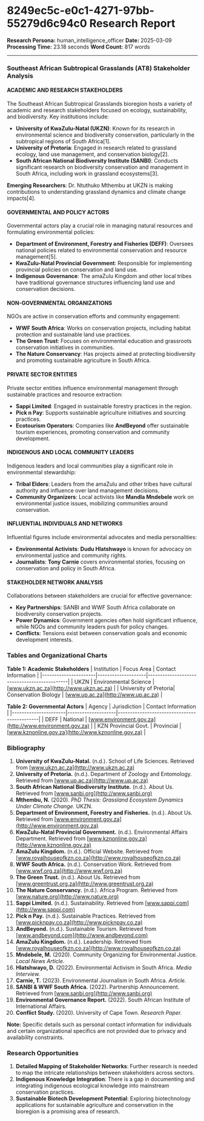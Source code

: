 # 8249ec5c-e0c1-4271-97bb-55279d6c94c0 Research Report

**Research Persona:** human_intelligence_officer
**Date:** 2025-03-09
**Processing Time:** 23.18 seconds
**Word Count:** 817 words

---

### Southeast African Subtropical Grasslands (AT8) Stakeholder Analysis

#### ACADEMIC AND RESEARCH STAKEHOLDERS
The Southeast African Subtropical Grasslands bioregion hosts a variety of academic and research stakeholders focused on ecology, sustainability, and biodiversity. Key institutions include:

- **University of KwaZulu-Natal (UKZN)**: Known for its research in environmental science and biodiversity conservation, particularly in the subtropical regions of South Africa[1].
- **University of Pretoria**: Engaged in research related to grassland ecology, land use management, and conservation biology[2].
- **South African National Biodiversity Institute (SANBI)**: Conducts significant research on biodiversity conservation and management in South Africa, including work in grassland ecosystems[3].

**Emerging Researchers**: Dr. Ntuthuko Mthembu at UKZN is making contributions to understanding grassland dynamics and climate change impacts[4].

#### GOVERNMENTAL AND POLICY ACTORS
Governmental actors play a crucial role in managing natural resources and formulating environmental policies:

- **Department of Environment, Forestry and Fisheries (DEFF)**: Oversees national policies related to environmental conservation and resource management[5].
- **KwaZulu-Natal Provincial Government**: Responsible for implementing provincial policies on conservation and land use.
- **Indigenous Governance**: The amaZulu Kingdom and other local tribes have traditional governance structures influencing land use and conservation decisions.

#### NON-GOVERNMENTAL ORGANIZATIONS
NGOs are active in conservation efforts and community engagement:

- **WWF South Africa**: Works on conservation projects, including habitat protection and sustainable land use practices.
- **The Green Trust**: Focuses on environmental education and grassroots conservation initiatives in communities.
- **The Nature Conservancy**: Has projects aimed at protecting biodiversity and promoting sustainable agriculture in South Africa.

#### PRIVATE SECTOR ENTITIES
Private sector entities influence environmental management through sustainable practices and resource extraction:

- **Sappi Limited**: Engaged in sustainable forestry practices in the region.
- **Pick n Pay**: Supports sustainable agriculture initiatives and sourcing practices.
- **Ecotourism Operators**: Companies like **AndBeyond** offer sustainable tourism experiences, promoting conservation and community development.

#### INDIGENOUS AND LOCAL COMMUNITY LEADERS
Indigenous leaders and local communities play a significant role in environmental stewardship:

- **Tribal Elders**: Leaders from the amaZulu and other tribes have cultural authority and influence over land management decisions.
- **Community Organizers**: Local activists like **Mandla Mndebele** work on environmental justice issues, mobilizing communities around conservation.

#### INFLUENTIAL INDIVIDUALS AND NETWORKS
Influential figures include environmental advocates and media personalities:

- **Environmental Activists**: **Dudu Hlatshwayo** is known for advocacy on environmental justice and community rights.
- **Journalists**: **Tony Carnie** covers environmental stories, focusing on conservation and policy in South Africa.

#### STAKEHOLDER NETWORK ANALYSIS
Collaborations between stakeholders are crucial for effective governance:

- **Key Partnerships**: SANBI and WWF South Africa collaborate on biodiversity conservation projects.
- **Power Dynamics**: Government agencies often hold significant influence, while NGOs and community leaders push for policy changes.
- **Conflicts**: Tensions exist between conservation goals and economic development interests.

### Tables and Organizational Charts

**Table 1: Academic Stakeholders**
| Institution          | Focus Area         | Contact Information                         |
|----------------------|--------------------|---------------------------------------------|
| UKZN                 | Environmental Science | [www.ukzn.ac.za](http://www.ukzn.ac.za)       |
| University of Pretoria| Conservation Biology | [www.up.ac.za](http://www.up.ac.za)           |

**Table 2: Governmental Actors**
| Agency               | Jurisdiction       | Contact Information                         |
|----------------------|--------------------|---------------------------------------------|
| DEFF                 | National           | [www.environment.gov.za](http://www.environment.gov.za) |
| KZN Provincial Govt. | Provincial         | [www.kznonline.gov.za](http://www.kznonline.gov.za)     |

### Bibliography

1. **University of KwaZulu-Natal.** (n.d.). School of Life Sciences. Retrieved from [www.ukzn.ac.za](http://www.ukzn.ac.za)
2. **University of Pretoria.** (n.d.). Department of Zoology and Entomology. Retrieved from [www.up.ac.za](http://www.up.ac.za)
3. **South African National Biodiversity Institute.** (n.d.). About Us. Retrieved from [www.sanbi.org](http://www.sanbi.org)
4. **Mthembu, N.** (2020). *PhD Thesis: Grassland Ecosystem Dynamics Under Climate Change.* UKZN.
5. **Department of Environment, Forestry and Fisheries.** (n.d.). About Us. Retrieved from [www.environment.gov.za](http://www.environment.gov.za)
6. **KwaZulu-Natal Provincial Government.** (n.d.). Environmental Affairs Department. Retrieved from [www.kznonline.gov.za](http://www.kznonline.gov.za)
7. **AmaZulu Kingdom.** (n.d.). Official Website. Retrieved from [www.royalhouseofkzn.co.za](http://www.royalhouseofkzn.co.za)
8. **WWF South Africa.** (n.d.). Conservation Work. Retrieved from [www.wwf.org.za](http://www.wwf.org.za)
9. **The Green Trust.** (n.d.). About Us. Retrieved from [www.greentrust.org.za](http://www.greentrust.org.za)
10. **The Nature Conservancy.** (n.d.). Africa Program. Retrieved from [www.nature.org](http://www.nature.org)
11. **Sappi Limited.** (n.d.). Sustainability. Retrieved from [www.sappi.com](http://www.sappi.com)
12. **Pick n Pay.** (n.d.). Sustainable Practices. Retrieved from [www.picknpay.co.za](http://www.picknpay.co.za)
13. **AndBeyond.** (n.d.). Sustainable Tourism. Retrieved from [www.andbeyond.com](http://www.andbeyond.com)
14. **AmaZulu Kingdom.** (n.d.). Leadership. Retrieved from [www.royalhouseofkzn.co.za](http://www.royalhouseofkzn.co.za)
15. **Mndebele, M.** (2020). Community Organizing for Environmental Justice. *Local News Article.*
16. **Hlatshwayo, D.** (2022). Environmental Activism in South Africa. *Media Interview.*
17. **Carnie, T.** (2023). Environmental Journalism in South Africa. *Article.*
18. **SANBI & WWF South Africa.** (2022). Partnership Announcement. Retrieved from [www.sanbi.org](http://www.sanbi.org)
19. **Environmental Governance Report.** (2022). South African Institute of International Affairs.
20. **Conflict Study.** (2020). University of Cape Town. *Research Paper.* 

**Note:** Specific details such as personal contact information for individuals and certain organizational specifics are not provided due to privacy and availability constraints. 

### Research Opportunities

1. **Detailed Mapping of Stakeholder Networks**: Further research is needed to map the intricate relationships between stakeholders across sectors.
2. **Indigenous Knowledge Integration**: There is a gap in documenting and integrating indigenous ecological knowledge into mainstream conservation practices.
3. **Sustainable Biotech Development Potential**: Exploring biotechnology applications for sustainable agriculture and conservation in the bioregion is a promising area of research.